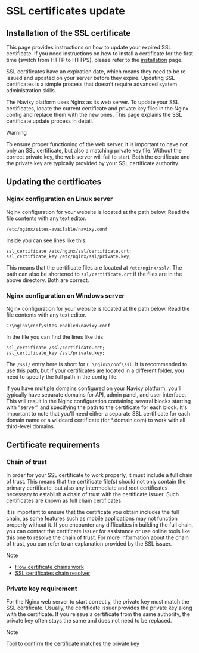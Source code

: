 # SSL certificates update

## Installation of the SSL certificate

This page provides instructions on how to update your expired SSL certificate. If you need instructions on how to install a certificate for the first time (switch from HTTP to HTTPS), please refer to the [installation](ssl-certificates-installation.md) page.

SSL certificates have an expiration date, which means they need to be re-issued and updated on your server before they expire. Updating SSL certificates is a simple process that doesn't require advanced system administration skills.

The Navixy platform uses Nginx as its web server. To update your SSL certificates, locate the current certificate and private key files in the Nginx config and replace them with the new ones. This page explains the SSL certificate update process in detail.

> [!WARNING]
> To ensure proper functioning of the web server, it is important to have not only an SSL certificate, but also a matching private key file. Without the correct private key, the web server will fail to start. Both the certificate and the private key are typically provided by your SSL certificate authority.

## Updating the certificates

### Nginx configuration on Linux server

Nginx configuration for your website is located at the path below. Read the file contents with any text editor.

`/etc/nginx/sites-available/navixy.conf`

Inside you can see lines like this:

```
ssl_certificate /etc/nginx/ssl/certificate.crt;
ssl_certificate_key /etc/nginx/ssl/private.key;
```

This means that the certificate files are located at `/etc/nginx/ssl/`. The path can also be shortened to `ssl/certificate.crt` if the files are in the above directory. Both are correct.

### Nginx configuration on Windows server

Nginx configuration for your website is located at the path below. Read the file contents with any text editor.

`C:\nginx\conf\sites-enabled\navixy.conf`

In the file you can find the lines like this:

```
ssl_certificate /ssl/certificate.crt;
ssl_certificate_key /ssl/private.key;
```

The `/ssl/` entry here is short for `C:\nginx\conf\ssl`. It is recommended to use this path, but if your certificates are located in a different folder, you need to specify the full path in the config file.

If you have multiple domains configured on your Navixy platform, you'll typically have separate domains for API, admin panel, and user interface. This will result in the Nginx configuration containing several blocks starting with "server" and specifying the path to the certificate for each block. It's important to note that you'll need either a separate SSL certificate for each domain name or a wildcard certificate (for \*.domain.com) to work with all third-level domains.

## Certificate requirements

### Chain of trust

In order for your SSL certificate to work properly, it must include a full chain of trust. This means that the certificate file(s) should not only contain the primary certificate, but also any intermediate and root certificates necessary to establish a chain of trust with the certificate issuer. Such certificates are known as full chain certificates.

It is important to ensure that the certificate you obtain includes the full chain, as some features such as mobile applications may not function properly without it. If you encounter any difficulties in building the full chain, you can contact the certificate issuer for assistance or use online tools like this one to resolve the chain of trust. For more information about the chain of trust, you can refer to an explanation provided by the SSL issuer.

> [!NOTE]
> - [How certificate chains work](https://knowledge.digicert.com/solution/SO16297.html)
> - [SSL certificates chain resolver](https://www.leaderssl.com/tools/cert_chain_resolver)

### Private key requirement

For the Nginx web server to start correctly, the private key must match the SSL certificate. Usually, the certificate issuer provides the private key along with the certificate. If you reissue a certificate from the same authority, the private key often stays the same and does not need to be replaced.

> [!NOTE]
> [Tool to confirm the certificate matches the private key](https://www.sslshopper.com/certificate-key-matcher.html)
